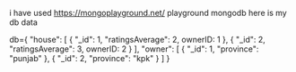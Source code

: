 i have used https://mongoplayground.net/ playground mongodb
here is my db data

db={
  "house": [
    {
      "_id": 1,
      "ratingsAverage": 2,
      ownerID: 1
    },
    {
      "_id": 2,
      "ratingsAverage": 3,
      ownerID: 2
    }
  ],
  "owner": [
    {
      "_id": 1,
      "province": "punjab"
    },
    {
      "_id": 2,
      "province": "kpk"
    }
  ]
}
